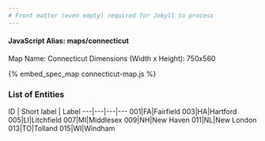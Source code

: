 ```yaml
---
# Front matter (even empty) required for Jekyll to process
---
```


#### JavaScript Alias: maps/connecticut

Map Name: Connecticut
Dimensions (Width x Height): 750x560



{% embed_spec_map connecticut-map.js %}

### List of Entities

ID | Short label | Label
---|---|---|---
001|FA|Fairfield
003|HA|Hartford
005|LI|Litchfield
007|MI|Middlesex
009|NH|New Haven
011|NL|New London
013|TO|Tolland
015|WI|Windham

